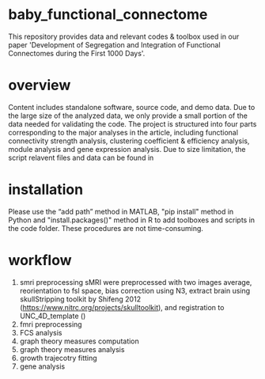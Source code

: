 # baby_functional_connectome
This repository provides data and relevant codes & toolbox used in our paper 'Development of Segregation and Integration of Functional Connectomes during the First 1000 Days'.
# overview
Content includes standalone software, source code, and demo data. Due to the large size of the analyzed data, we only provide a small portion of the data needed for validating the code. The project is structured into four parts corresponding to the major analyses in the article, including functional connectivity strength analysis, clustering coefficient & efficiency analysis, module analysis and gene expression analysis. Due to size limitation, the script relavent files and data can be found in 
# installation
Please use the “add path” method in MATLAB, "pip install" method in Python and "install.packages()" method in R to add toolboxes and scripts in the code folder. These procedures are not time-consuming.
# workflow
1. smri preprocessing
   sMRI were preprocessed with two images average, reorientation to fsl space, bias correction using N3, extract brain using skullStripping toolkit by Shifeng 2012 (https://www.nitrc.org/projects/skulltoolkit), and registration to UNC_4D_template ()
2. fmri preprocessing
4. FCS analysis
5. graph theory measures computation
6. graph theory measures analysis
7. growth trajecotry fitting
8. gene analysis 
